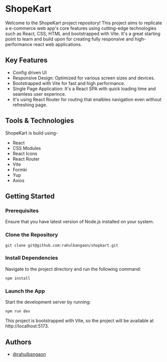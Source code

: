 
# ShopeKart

Welcome to the ShopeKart project repository! This project aims to replicate a e-commerce web app's core features using cutting-edge technologies such as React, CSS, HTML and bootstrapped with Vite. 
It's a great starting point to learn and build upon for creating fully responsive and high-performance react web applications.


## Key Features
- Config driven UI
- Responsive Design: Optimized for various screen sizes and devices.
- Bootstrapped with Vite for fast and high performance.
- Single Page Application: It's a React SPA with quick loading time and seamless user experince.
- It's using React Router for routing that enalbles navigation even without refreshing page.



## Tools & Technologies

ShopeKart is build using-

- React
- CSS Modules
- React Icons
- React Router
- Vite
- Formki
- Yup
- Axios
## Getting Started

### Prerequisites
Ensure that you have latest version of Node.js installed on your system.

### Clone the Repository
```
git clone git@github.com:rahulbangaon/shopkart.git
```

### Install Dependencies
Navigate to the project directory and run the following command:
```
npm install
```

### Launch the App
Start the development server by running:
```
npm run dev
```
This project is bootstrapped with Vite, so the project will be available at http://localhost:5173.



## Authors

- [@rahulbangaon](https://www.github.com/rahulbangaon)


